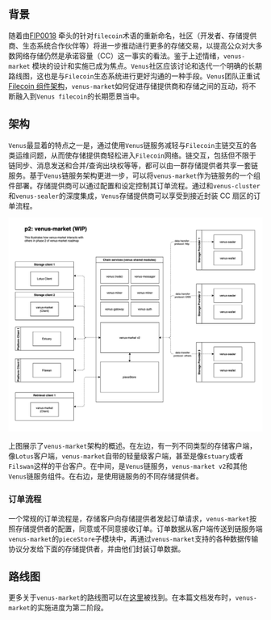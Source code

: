 ## 背景

随着由[FIP0018](https://github.com/filecoin-project/FIPs/blob/master/FIPS/fip-0018.md) 牵头的针对`filecoin`术语的重新命名，社区（开发者、存储提供商、生态系统合作伙伴等）将进一步推动进行更多的存储交易，以提高公众对大多数网络存储仍然是承诺容量（CC）这一事实的看法。鉴于上述情绪，`venus-market` 模块的设计和实施已成为焦点。`Venus`社区应该讨论和迭代一个明确的长期路线图，这也是与`Filecoin`生态系统进行更好沟通的一种手段。`Venus`团队正重试[Filecoin 组件架构](https://docs.google.com/document/d/1ukPD8j6plLEbbzUjxfo7eCauIrOeC_tqxqYK_ls9xbc/edit#)，`venus-market`如何促进存储提供商和存储之间的互动，将不断融入到`Venus filecoin`的长期愿景当中。

## 架构

`Venus`最显着的特点之一是，通过使用`Venus`链服务减轻与`Filecoin`主链交互的各类运维问题，从而使存储提供商轻松进入`Filecoin`网络。链交互，包括但不限于链同步、消息发送和合并/查询出块权等等，都可以由一群存储提供者共享一套链服务。基于`Venus`链服务架构更进一步，可以将`venus-market`作为链服务的一个组件部署。存储提供商可以通过配置和设定控制其订单流程。通过和`venus-cluster`和`venus-sealer`的深度集成，`Venus`存储提供商可以享受到接近封装 CC 扇区的订单流程。

![venus-cluster](../../.vuepress/public/vm_arc.jpg)

上图展示了`venus-market`架构的概述。在左边，有一列不同类型的存储客户端，像`Lotus`客户端，`venus-market`自带的轻量级客户端，甚至是像`Estuary`或者`Filswan`这样的平台客户。在中间，是`Venus`链服务，`venus-market v2`和其他`Venus`链服务组件。在右边，是使用链服务的不同存储提供者。

### 订单流程

一个常规的订单流程是，存储客户向存储提供者发起订单请求，`venus-market`按照存储提供者的配置，同意或不同意接收订单。订单数据从客户端传送到链服务端`venus-market`的`pieceStore`子模块中，再通过`venus-market`支持的各种数据传输协议分发给下面的存储提供者，并由他们封装订单数据。

## 路线图

更多关于`venus-market`的路线图可以在[这里](https://github.com/filecoin-project/venus/blob/master/documentation/en/venus-market-design-roadmap.md)被找到。在本篇文档发布时，`venus-market`的实施进度为第二阶段。
